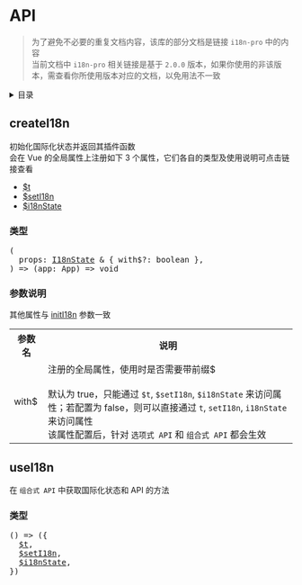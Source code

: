 
# API

>为了避免不必要的重复文档内容，该库的部分文档是链接 `i18n-pro` 中的内容<br />当前文档中 `i18n-pro` 相关链接是基于 `2.0.0` 版本，如果你使用的非该版本，需查看你所使用版本对应的文档，以免用法不一致
<details >
  <summary>目录</summary>

  &emsp;&emsp;[createI18n](#createi18n)<br/>
  &emsp;&emsp;&emsp;&emsp;[类型](#createi18n-类型)<br/>
  &emsp;&emsp;&emsp;&emsp;[参数说明](#createi18n-参数说明)<br/>
  &emsp;&emsp;[useI18n](#usei18n)<br/>
  &emsp;&emsp;&emsp;&emsp;[类型](#usei18n-类型)<br/>

</details>

## createI18n
初始化国际化状态并返回其插件函数<br />会在 Vue 的全局属性上注册如下 3 个属性，它们各自的类型及使用说明可点击链接查看
* <a href="https://github.com/i18n-pro/core/blob/v2.0.0/docs/dist/API_zh-CN.md#t">$t</a>
* <a href="https://github.com/i18n-pro/core/blob/v2.0.0/docs/dist/API_zh-CN.md#seti18n">$setI18n</a>
* <a href="https://github.com/i18n-pro/core/blob/v2.0.0/docs/dist/API_zh-CN.md#i18nstate">$i18nState</a>


<h3 id="createi18n-类型">类型</h3>
<pre>
(
  props: <a href="https://github.com/i18n-pro/core/blob/v2.0.0/docs/dist/API_zh-CN.md#i18nstate">I18nState</a> & { with$?: boolean },
) => (app: App) => void
</pre>

<h3 id="createi18n-参数说明">参数说明</h3>
其他属性与 <a href="https://github.com/i18n-pro/core/blob/v2.0.0/docs/dist/API_zh-CN.md#initi18n">initI18n</a> 参数一致<table>
  <tr>
    <th>参数名</th>
    <th>说明</th>
  </tr>
  <tr>
    <tr>
      <td>with$</td>
      <td>
        注册的全局属性，使用时是否需要带前缀$<br /><br />默认为 true，只能通过 <code>$t</code>, <code>$setI18n</code>, <code>$i18nState</code> 来访问属性；若配置为 false，则可以直接通过 <code>t</code>, <code>setI18n</code>, <code>i18nState</code> 来访问属性<br />该属性配置后，针对 <code>选项式 API</code> 和 <code>组合式 API</code> 都会生效
      </td>
    </tr>
  </tr>
</table>

## useI18n
在 `组合式 API` 中获取国际化状态和 API 的方法
<h3 id="usei18n-类型">类型</h3>
<pre>
() => ({
  <a href="https://github.com/i18n-pro/core/blob/v2.0.0/docs/dist/API_zh-CN.md#t">$t</a>,
  <a href="https://github.com/i18n-pro/core/blob/v2.0.0/docs/dist/API_zh-CN.md#seti18n">$setI18n</a>,
  <a href="https://github.com/i18n-pro/core/blob/v2.0.0/docs/dist/API_zh-CN.md#i18nstate">$i18nState</a>,
})
</pre>

